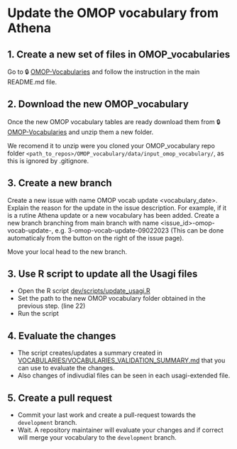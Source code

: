 # Update the OMOP vocabulary from Athena

## 1. Create a new set of files in OMOP_vocabularies

Go to 🔒 [OMOP-Vocabularies](https://github.com/FinOMOP/OMOP-Vocabularies) and follow the instruction in the main README.md file.

## 2. Download the new OMOP_vocabulary

Once the new OMOP vocabulary tables are ready download them from 🔒 [OMOP-Vocabularies](https://github.com/FinOMOP/OMOP-Vocabularies) and unzip them a new folder.

We recomend it to unzip were you cloned your OMOP_vocabulary repo folder `<path_to_repos>/OMOP_vocabulary/data/input_omop_vocabulary/`, as this is ignored by .gitignore.

## 3. Create a new branch

Create a new issue with name OMOP vocab update <vocabulary_date>. Explain the reason for the update in the issue description. For example, if it is a rutine Athena update or a new vocabulary has been added. Create a new branch branching from main branch with name <issue_id>-omop-vocab-update-<date>, e.g. 3-omop-vocab-update-09022023 (This can be done automaticaly from the button on the right of the issue page).

Move your local head to the new branch.

## 3. Use R script to update all the Usagi files

- Open the R script [dev/scripts/update_usagi.R](../dev/scripts/update_usagi.R)
- Set the path to the new OMOP vocabulary folder obtained in the previous step. (line 22)
- Run the script

## 4. Evaluate the changes

- The script creates/updates a summary created in [VOCABULARIES/VOCABULARIES_VALIDATION_SUMMARY.md](../VOCABULARIES/VOCABULARIES_VALIDATION_SUMMARY.md) that you can use to evaluate the changes.
- Also changes of indivudial files can be seen in each usagi-extended file.

## 5. Create a pull request

- Commit your last work and create a pull-request towards the `development` branch.
- Wait. A repository maintainer will evaluate your changes and if correct will merge your vocabulary to the `development` branch.
